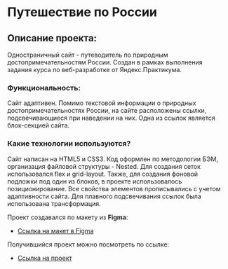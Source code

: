 # Путешествие по России

## Описание проекта:
Одностраничный сайт - путеводитель по природным достопримечательностям России. Создан в рамках выполнения задания курса по веб-разработке от Яндекс.Практикума.

### Функциональность:
Сайт адаптивен. Помимо текстовой информации о природных достопримечательностях России, на сайте расположены ссылки, подсвечивающиеся при наведении на них. Одна из ссылок является блок-секцией сайта.

### Какие технологии используются?
Сайт написан на HTML5 и CSS3. Код оформлен по методологии БЭМ, организация файловой структуры - Nested. Для создания сеток использовался flex и grid-layout. Также, для создания фоновой подложки под один из блоков, в проекте использовалось позиционирование. Все свойства элементов прописывались с учетом адаптивности сайта. Для плавного подсвечивания ссылок была использована трансформация.

Проект создавался по макету из **Figma**:

* [Ссылка на макет в Figma](https://www.figma.com/file/OyRWEjU6wBwRe1hapzQoLx/Sprint-3%3A-Russia-%2F-desktop-%2B-mobile?node-id=28503%3A0)

Получившийся проект можно посмотреть по ссылке:

* [Ссылка на проект](https://polinaponomar.github.io/russian-travel/.)
